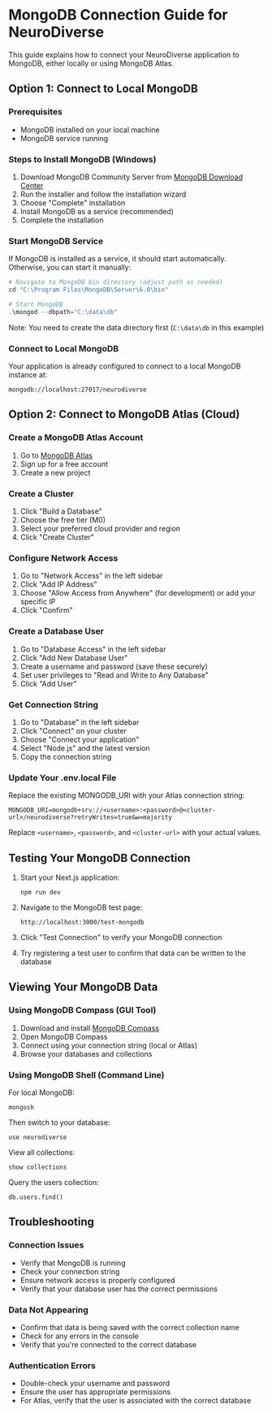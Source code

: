 # MongoDB Connection Guide for NeuroDiverse

This guide explains how to connect your NeuroDiverse application to MongoDB, either locally or using MongoDB Atlas.

## Option 1: Connect to Local MongoDB

### Prerequisites
- MongoDB installed on your local machine
- MongoDB service running

### Steps to Install MongoDB (Windows)

1. Download MongoDB Community Server from [MongoDB Download Center](https://www.mongodb.com/try/download/community)
2. Run the installer and follow the installation wizard
3. Choose "Complete" installation
4. Install MongoDB as a service (recommended)
5. Complete the installation

### Start MongoDB Service

If MongoDB is installed as a service, it should start automatically. Otherwise, you can start it manually:

```powershell
# Navigate to MongoDB bin directory (adjust path as needed)
cd "C:\Program Files\MongoDB\Server\6.0\bin"

# Start MongoDB
.\mongod --dbpath="C:\data\db"
```

Note: You need to create the data directory first (`C:\data\db` in this example)

### Connect to Local MongoDB

Your application is already configured to connect to a local MongoDB instance at:
```
mongodb://localhost:27017/neurodiverse
```

## Option 2: Connect to MongoDB Atlas (Cloud)

### Create a MongoDB Atlas Account

1. Go to [MongoDB Atlas](https://www.mongodb.com/cloud/atlas/register)
2. Sign up for a free account
3. Create a new project

### Create a Cluster

1. Click "Build a Database"
2. Choose the free tier (M0)
3. Select your preferred cloud provider and region
4. Click "Create Cluster"

### Configure Network Access

1. Go to "Network Access" in the left sidebar
2. Click "Add IP Address"
3. Choose "Allow Access from Anywhere" (for development) or add your specific IP
4. Click "Confirm"

### Create a Database User

1. Go to "Database Access" in the left sidebar
2. Click "Add New Database User"
3. Create a username and password (save these securely)
4. Set user privileges to "Read and Write to Any Database"
5. Click "Add User"

### Get Connection String

1. Go to "Database" in the left sidebar
2. Click "Connect" on your cluster
3. Choose "Connect your application"
4. Select "Node.js" and the latest version
5. Copy the connection string

### Update Your .env.local File

Replace the existing MONGODB_URI with your Atlas connection string:

```
MONGODB_URI=mongodb+srv://<username>:<password>@<cluster-url>/neurodiverse?retryWrites=true&w=majority
```

Replace `<username>`, `<password>`, and `<cluster-url>` with your actual values.

## Testing Your MongoDB Connection

1. Start your Next.js application:
   ```
   npm run dev
   ```

2. Navigate to the MongoDB test page:
   ```
   http://localhost:3000/test-mongodb
   ```

3. Click "Test Connection" to verify your MongoDB connection
4. Try registering a test user to confirm that data can be written to the database

## Viewing Your MongoDB Data

### Using MongoDB Compass (GUI Tool)

1. Download and install [MongoDB Compass](https://www.mongodb.com/products/compass)
2. Open MongoDB Compass
3. Connect using your connection string (local or Atlas)
4. Browse your databases and collections

### Using MongoDB Shell (Command Line)

For local MongoDB:
```
mongosh
```

Then switch to your database:
```
use neurodiverse
```

View all collections:
```
show collections
```

Query the users collection:
```
db.users.find()
```

## Troubleshooting

### Connection Issues

- Verify that MongoDB is running
- Check your connection string
- Ensure network access is properly configured
- Verify that your database user has the correct permissions

### Data Not Appearing

- Confirm that data is being saved with the correct collection name
- Check for any errors in the console
- Verify that you're connected to the correct database

### Authentication Errors

- Double-check your username and password
- Ensure the user has appropriate permissions
- For Atlas, verify that the user is associated with the correct database 